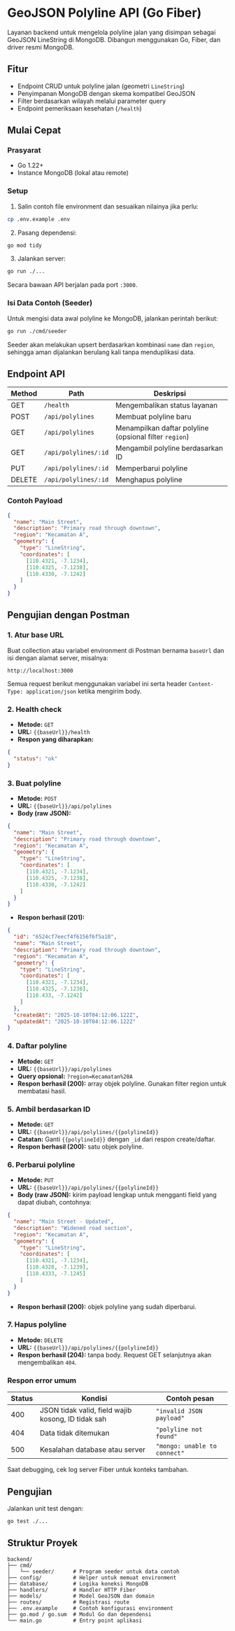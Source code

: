 # GeoJSON Polyline API (Go Fiber)

Layanan backend untuk mengelola polyline jalan yang disimpan sebagai GeoJSON LineString di MongoDB. Dibangun menggunakan Go, Fiber, dan driver resmi MongoDB.

## Fitur

- Endpoint CRUD untuk polyline jalan (geometri `LineString`)
- Penyimpanan MongoDB dengan skema kompatibel GeoJSON
- Filter berdasarkan wilayah melalui parameter query
- Endpoint pemeriksaan kesehatan (`/health`)

## Mulai Cepat

### Prasyarat

- Go 1.22+
- Instance MongoDB (lokal atau remote)

### Setup

1. Salin contoh file environment dan sesuaikan nilainya jika perlu:

```bash
cp .env.example .env
```

2. Pasang dependensi:

```bash
go mod tidy
```

3. Jalankan server:

```bash
go run ./...
```

Secara bawaan API berjalan pada port `:3000`.

### Isi Data Contoh (Seeder)

Untuk mengisi data awal polyline ke MongoDB, jalankan perintah berikut:

```bash
go run ./cmd/seeder
```

Seeder akan melakukan upsert berdasarkan kombinasi `name` dan `region`, sehingga aman dijalankan berulang kali tanpa menduplikasi data.

## Endpoint API

| Method | Path                  | Deskripsi                                      |
|--------|-----------------------|------------------------------------------------|
| GET    | `/health`             | Mengembalikan status layanan                   |
| POST   | `/api/polylines`      | Membuat polyline baru                          |
| GET    | `/api/polylines`      | Menampilkan daftar polyline (opsional filter `region`)|
| GET    | `/api/polylines/:id`  | Mengambil polyline berdasarkan ID              |
| PUT    | `/api/polylines/:id`  | Memperbarui polyline                           |
| DELETE | `/api/polylines/:id`  | Menghapus polyline                             |

### Contoh Payload
```json
{
  "name": "Main Street",
  "description": "Primary road through downtown",
  "region": "Kecamatan A",
  "geometry": {
    "type": "LineString",
    "coordinates": [
      [110.4321, -7.1234],
      [110.4325, -7.1238],
      [110.4330, -7.1242]
    ]
  }
}
```

## Pengujian dengan Postman

### 1. Atur base URL

Buat collection atau variabel environment di Postman bernama `baseUrl` dan isi dengan alamat server, misalnya:

```
http://localhost:3000
```

Semua request berikut menggunakan variabel ini serta header `Content-Type: application/json` ketika mengirim body.

### 2. Health check

- **Metode:** `GET`
- **URL:** `{{baseUrl}}/health`
- **Respon yang diharapkan:**

```json
{
  "status": "ok"
}
```

### 3. Buat polyline

- **Metode:** `POST`
- **URL:** `{{baseUrl}}/api/polylines`
- **Body (raw JSON):**

```json
{
  "name": "Main Street",
  "description": "Primary road through downtown",
  "region": "Kecamatan A",
  "geometry": {
    "type": "LineString",
    "coordinates": [
      [110.4321, -7.1234],
      [110.4325, -7.1238],
      [110.4330, -7.1242]
    ]
  }
}
```

- **Respon berhasil (201):**

```json
{
  "id": "6524cf7eecf4f6156f6f5a10",
  "name": "Main Street",
  "description": "Primary road through downtown",
  "region": "Kecamatan A",
  "geometry": {
    "type": "LineString",
    "coordinates": [
      [110.4321, -7.1234],
      [110.4325, -7.1238],
      [110.433, -7.1242]
    ]
  },
  "createdAt": "2025-10-10T04:12:06.122Z",
  "updatedAt": "2025-10-10T04:12:06.122Z"
}
```

### 4. Daftar polyline

- **Metode:** `GET`
- **URL:** `{{baseUrl}}/api/polylines`
- **Query opsional:** `?region=Kecamatan%20A`
- **Respon berhasil (200):** array objek polyline. Gunakan filter region untuk membatasi hasil.

### 5. Ambil berdasarkan ID

- **Metode:** `GET`
- **URL:** `{{baseUrl}}/api/polylines/{{polylineId}}`
- **Catatan:** Ganti `{{polylineId}}` dengan `_id` dari respon create/daftar.
- **Respon berhasil (200):** satu objek polyline.

### 6. Perbarui polyline

- **Metode:** `PUT`
- **URL:** `{{baseUrl}}/api/polylines/{{polylineId}}`
- **Body (raw JSON):** kirim payload lengkap untuk mengganti field yang dapat diubah, contohnya:

```json
{
  "name": "Main Street - Updated",
  "description": "Widened road section",
  "region": "Kecamatan A",
  "geometry": {
    "type": "LineString",
    "coordinates": [
      [110.4321, -7.1234],
      [110.4328, -7.1239],
      [110.4333, -7.1245]
    ]
  }
}
```

- **Respon berhasil (200):** objek polyline yang sudah diperbarui.

### 7. Hapus polyline

- **Metode:** `DELETE`
- **URL:** `{{baseUrl}}/api/polylines/{{polylineId}}`
- **Respon berhasil (204):** tanpa body. Request GET selanjutnya akan mengembalikan `404`.

### Respon error umum

| Status | Kondisi                                            | Contoh pesan                   |
|--------|----------------------------------------------------|--------------------------------|
| 400    | JSON tidak valid, field wajib kosong, ID tidak sah | `"invalid JSON payload"`       |
| 404    | Data tidak ditemukan                               | `"polyline not found"`         |
| 500    | Kesalahan database atau server                     | `"mongo: unable to connect"`   |

Saat debugging, cek log server Fiber untuk konteks tambahan.

## Pengujian

Jalankan unit test dengan:

```bash
go test ./...
```

## Struktur Proyek

```
backend/
├── cmd/
│   └── seeder/      # Program seeder untuk data contoh
├── config/          # Helper untuk memuat environment
├── database/        # Logika koneksi MongoDB
├── handlers/        # Handler HTTP Fiber
├── models/          # Model GeoJSON dan domain
├── routes/          # Registrasi route
├── .env.example     # Contoh konfigurasi environment
├── go.mod / go.sum  # Modul Go dan dependensi
└── main.go          # Entry point aplikasi
```
